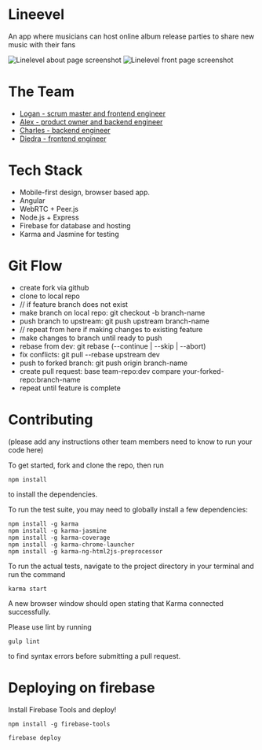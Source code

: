 # Lineevel
An app where musicians can host online album release parties to share new music with their fans


![Linelevel about page screenshot](http://i132.photobucket.com/albums/q17/dierat/linelevel/Screen%20Shot%202015-09-11%20at%205.41.22%20PM.png)
![Linelevel front page screenshot](http://i132.photobucket.com/albums/q17/dierat/linelevel/Screen%20Shot%202015-09-11%20at%205.41.28%20PM.png)


# The Team

- [Logan - scrum master and frontend engineer](https://github.com/xlogz)
- [Alex - product owner and backend engineer](https://github.com/al3xR)
- [Charles - backend engineer](https://github.com/ccrame)
- [Diedra - frontend engineer](https://github.com/dierat)


# Tech Stack

- Mobile-first design, browser based app.
- Angular
- WebRTC + Peer.js
- Node.js + Express
- Firebase for database and hosting
- Karma and Jasmine for testing


# Git Flow

- create fork via github
- clone to local repo
- // if feature branch does not exist
- make branch on local repo: git checkout -b branch-name
- push branch to upstream: git push upstream branch-name
- // repeat from here if making changes to existing feature
- make changes to branch until ready to push       
- rebase from dev:  git rebase (--continue | --skip | --abort)
- fix conflicts: git pull --rebase upstream dev
- push to forked branch: git push origin branch-name
- create pull request: base team-repo:dev compare your-forked-repo:branch-name
- repeat until feature is complete


# Contributing
(please add any instructions other team members need to know to run your code here)

To get started, fork and clone the repo, then run
```
npm install
```
to install the dependencies.



To run the test suite, you may need to globally install a few dependencies:

```
npm install -g karma
npm install -g karma-jasmine
npm install -g karma-coverage
npm install -g karma-chrome-launcher
npm install -g karma-ng-html2js-preprocessor
```
To run the actual tests, navigate to the project directory in your terminal and run the command
```
karma start
```
A new browser window should open stating that Karma connected successfully.


Please use lint by running
```
gulp lint
```
to find syntax errors before submitting a pull request.


# Deploying on firebase

Install Firebase Tools and deploy!

```
npm install -g firebase-tools

firebase deploy
```
